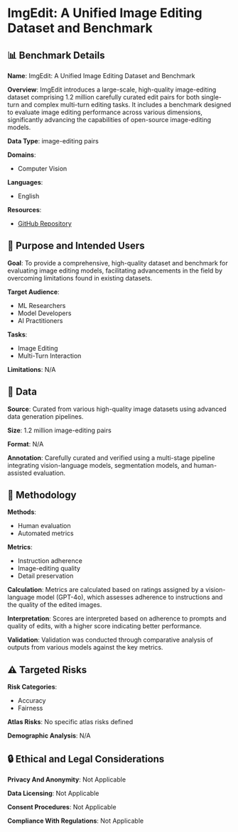 # ImgEdit: A Unified Image Editing Dataset and Benchmark

## 📊 Benchmark Details

**Name**: ImgEdit: A Unified Image Editing Dataset and Benchmark

**Overview**: ImgEdit introduces a large-scale, high-quality image-editing dataset comprising 1.2 million carefully curated edit pairs for both single-turn and complex multi-turn editing tasks. It includes a benchmark designed to evaluate image editing performance across various dimensions, significantly advancing the capabilities of open-source image-editing models.

**Data Type**: image-editing pairs

**Domains**:
- Computer Vision

**Languages**:
- English

**Resources**:
- [GitHub Repository](https://github.com/PKU-YuanGroup/ImgEdit)

## 🎯 Purpose and Intended Users

**Goal**: To provide a comprehensive, high-quality dataset and benchmark for evaluating image editing models, facilitating advancements in the field by overcoming limitations found in existing datasets.

**Target Audience**:
- ML Researchers
- Model Developers
- AI Practitioners

**Tasks**:
- Image Editing
- Multi-Turn Interaction

**Limitations**: N/A

## 💾 Data

**Source**: Curated from various high-quality image datasets using advanced data generation pipelines.

**Size**: 1.2 million image-editing pairs

**Format**: N/A

**Annotation**: Carefully curated and verified using a multi-stage pipeline integrating vision-language models, segmentation models, and human-assisted evaluation.

## 🔬 Methodology

**Methods**:
- Human evaluation
- Automated metrics

**Metrics**:
- Instruction adherence
- Image-editing quality
- Detail preservation

**Calculation**: Metrics are calculated based on ratings assigned by a vision-language model (GPT-4o), which assesses adherence to instructions and the quality of the edited images.

**Interpretation**: Scores are interpreted based on adherence to prompts and quality of edits, with a higher score indicating better performance.

**Validation**: Validation was conducted through comparative analysis of outputs from various models against the key metrics.

## ⚠️ Targeted Risks

**Risk Categories**:
- Accuracy
- Fairness

**Atlas Risks**:
No specific atlas risks defined

**Demographic Analysis**: N/A

## 🔒 Ethical and Legal Considerations

**Privacy And Anonymity**: Not Applicable

**Data Licensing**: Not Applicable

**Consent Procedures**: Not Applicable

**Compliance With Regulations**: Not Applicable
